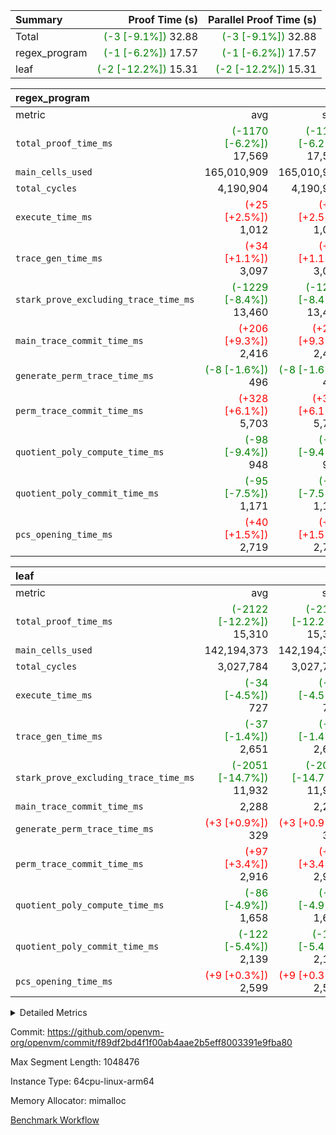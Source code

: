 | Summary | Proof Time (s) | Parallel Proof Time (s) |
|:---|---:|---:|
| Total | <span style='color: green'>(-3 [-9.1%])</span> 32.88 | <span style='color: green'>(-3 [-9.1%])</span> 32.88 |
| regex_program | <span style='color: green'>(-1 [-6.2%])</span> 17.57 | <span style='color: green'>(-1 [-6.2%])</span> 17.57 |
| leaf | <span style='color: green'>(-2 [-12.2%])</span> 15.31 | <span style='color: green'>(-2 [-12.2%])</span> 15.31 |


| regex_program |||||
|:---|---:|---:|---:|---:|
|metric|avg|sum|max|min|
| `total_proof_time_ms ` | <span style='color: green'>(-1170 [-6.2%])</span> 17,569 | <span style='color: green'>(-1170 [-6.2%])</span> 17,569 | <span style='color: green'>(-1170 [-6.2%])</span> 17,569 | <span style='color: green'>(-1170 [-6.2%])</span> 17,569 |
| `main_cells_used     ` |  165,010,909 |  165,010,909 |  165,010,909 |  165,010,909 |
| `total_cycles        ` |  4,190,904 |  4,190,904 |  4,190,904 |  4,190,904 |
| `execute_time_ms     ` | <span style='color: red'>(+25 [+2.5%])</span> 1,012 | <span style='color: red'>(+25 [+2.5%])</span> 1,012 | <span style='color: red'>(+25 [+2.5%])</span> 1,012 | <span style='color: red'>(+25 [+2.5%])</span> 1,012 |
| `trace_gen_time_ms   ` | <span style='color: red'>(+34 [+1.1%])</span> 3,097 | <span style='color: red'>(+34 [+1.1%])</span> 3,097 | <span style='color: red'>(+34 [+1.1%])</span> 3,097 | <span style='color: red'>(+34 [+1.1%])</span> 3,097 |
| `stark_prove_excluding_trace_time_ms` | <span style='color: green'>(-1229 [-8.4%])</span> 13,460 | <span style='color: green'>(-1229 [-8.4%])</span> 13,460 | <span style='color: green'>(-1229 [-8.4%])</span> 13,460 | <span style='color: green'>(-1229 [-8.4%])</span> 13,460 |
| `main_trace_commit_time_ms` | <span style='color: red'>(+206 [+9.3%])</span> 2,416 | <span style='color: red'>(+206 [+9.3%])</span> 2,416 | <span style='color: red'>(+206 [+9.3%])</span> 2,416 | <span style='color: red'>(+206 [+9.3%])</span> 2,416 |
| `generate_perm_trace_time_ms` | <span style='color: green'>(-8 [-1.6%])</span> 496 | <span style='color: green'>(-8 [-1.6%])</span> 496 | <span style='color: green'>(-8 [-1.6%])</span> 496 | <span style='color: green'>(-8 [-1.6%])</span> 496 |
| `perm_trace_commit_time_ms` | <span style='color: red'>(+328 [+6.1%])</span> 5,703 | <span style='color: red'>(+328 [+6.1%])</span> 5,703 | <span style='color: red'>(+328 [+6.1%])</span> 5,703 | <span style='color: red'>(+328 [+6.1%])</span> 5,703 |
| `quotient_poly_compute_time_ms` | <span style='color: green'>(-98 [-9.4%])</span> 948 | <span style='color: green'>(-98 [-9.4%])</span> 948 | <span style='color: green'>(-98 [-9.4%])</span> 948 | <span style='color: green'>(-98 [-9.4%])</span> 948 |
| `quotient_poly_commit_time_ms` | <span style='color: green'>(-95 [-7.5%])</span> 1,171 | <span style='color: green'>(-95 [-7.5%])</span> 1,171 | <span style='color: green'>(-95 [-7.5%])</span> 1,171 | <span style='color: green'>(-95 [-7.5%])</span> 1,171 |
| `pcs_opening_time_ms ` | <span style='color: red'>(+40 [+1.5%])</span> 2,719 | <span style='color: red'>(+40 [+1.5%])</span> 2,719 | <span style='color: red'>(+40 [+1.5%])</span> 2,719 | <span style='color: red'>(+40 [+1.5%])</span> 2,719 |

| leaf |||||
|:---|---:|---:|---:|---:|
|metric|avg|sum|max|min|
| `total_proof_time_ms ` | <span style='color: green'>(-2122 [-12.2%])</span> 15,310 | <span style='color: green'>(-2122 [-12.2%])</span> 15,310 | <span style='color: green'>(-2122 [-12.2%])</span> 15,310 | <span style='color: green'>(-2122 [-12.2%])</span> 15,310 |
| `main_cells_used     ` |  142,194,373 |  142,194,373 |  142,194,373 |  142,194,373 |
| `total_cycles        ` |  3,027,784 |  3,027,784 |  3,027,784 |  3,027,784 |
| `execute_time_ms     ` | <span style='color: green'>(-34 [-4.5%])</span> 727 | <span style='color: green'>(-34 [-4.5%])</span> 727 | <span style='color: green'>(-34 [-4.5%])</span> 727 | <span style='color: green'>(-34 [-4.5%])</span> 727 |
| `trace_gen_time_ms   ` | <span style='color: green'>(-37 [-1.4%])</span> 2,651 | <span style='color: green'>(-37 [-1.4%])</span> 2,651 | <span style='color: green'>(-37 [-1.4%])</span> 2,651 | <span style='color: green'>(-37 [-1.4%])</span> 2,651 |
| `stark_prove_excluding_trace_time_ms` | <span style='color: green'>(-2051 [-14.7%])</span> 11,932 | <span style='color: green'>(-2051 [-14.7%])</span> 11,932 | <span style='color: green'>(-2051 [-14.7%])</span> 11,932 | <span style='color: green'>(-2051 [-14.7%])</span> 11,932 |
| `main_trace_commit_time_ms` |  2,288 |  2,288 |  2,288 |  2,288 |
| `generate_perm_trace_time_ms` | <span style='color: red'>(+3 [+0.9%])</span> 329 | <span style='color: red'>(+3 [+0.9%])</span> 329 | <span style='color: red'>(+3 [+0.9%])</span> 329 | <span style='color: red'>(+3 [+0.9%])</span> 329 |
| `perm_trace_commit_time_ms` | <span style='color: red'>(+97 [+3.4%])</span> 2,916 | <span style='color: red'>(+97 [+3.4%])</span> 2,916 | <span style='color: red'>(+97 [+3.4%])</span> 2,916 | <span style='color: red'>(+97 [+3.4%])</span> 2,916 |
| `quotient_poly_compute_time_ms` | <span style='color: green'>(-86 [-4.9%])</span> 1,658 | <span style='color: green'>(-86 [-4.9%])</span> 1,658 | <span style='color: green'>(-86 [-4.9%])</span> 1,658 | <span style='color: green'>(-86 [-4.9%])</span> 1,658 |
| `quotient_poly_commit_time_ms` | <span style='color: green'>(-122 [-5.4%])</span> 2,139 | <span style='color: green'>(-122 [-5.4%])</span> 2,139 | <span style='color: green'>(-122 [-5.4%])</span> 2,139 | <span style='color: green'>(-122 [-5.4%])</span> 2,139 |
| `pcs_opening_time_ms ` | <span style='color: red'>(+9 [+0.3%])</span> 2,599 | <span style='color: red'>(+9 [+0.3%])</span> 2,599 | <span style='color: red'>(+9 [+0.3%])</span> 2,599 | <span style='color: red'>(+9 [+0.3%])</span> 2,599 |



<details>
<summary>Detailed Metrics</summary>

| group | num_segments | keygen_time_ms | commit_exe_time_ms |
| --- | --- | --- | --- |
| regex_program | 1 | 670 | 46 | 

| group | air_name | quotient_deg | interactions | constraints |
| --- | --- | --- | --- | --- |
| leaf | AccessAdapterAir<2> | 4 | 5 | 12 | 
| leaf | AccessAdapterAir<4> | 4 | 5 | 12 | 
| leaf | AccessAdapterAir<8> | 4 | 5 | 12 | 
| leaf | FriReducedOpeningAir | 4 | 31 | 53 | 
| leaf | NativePoseidon2Air<BabyBearParameters>, 1> | 4 | 176 | 590 | 
| leaf | PhantomAir | 4 | 3 | 4 | 
| leaf | ProgramAir | 1 | 1 | 4 | 
| leaf | VariableRangeCheckerAir | 1 | 1 | 4 | 
| leaf | VmAirWrapper<BranchNativeAdapterAir, BranchEqualCoreAir<1> | 2 | 11 | 23 | 
| leaf | VmAirWrapper<JalNativeAdapterAir, JalCoreAir> | 4 | 7 | 6 | 
| leaf | VmAirWrapper<NativeAdapterAir<2, 0>, PublicValuesCoreAir> | 4 | 11 | 23 | 
| leaf | VmAirWrapper<NativeAdapterAir<2, 1>, FieldArithmeticCoreAir> | 4 | 15 | 23 | 
| leaf | VmAirWrapper<NativeLoadStoreAdapterAir<1>, NativeLoadStoreCoreAir<1> | 4 | 15 | 20 | 
| leaf | VmAirWrapper<NativeLoadStoreAdapterAir<4>, NativeLoadStoreCoreAir<4> | 4 | 15 | 20 | 
| leaf | VmAirWrapper<NativeVectorizedAdapterAir<4>, FieldExtensionCoreAir> | 4 | 15 | 23 | 
| leaf | VmConnectorAir | 4 | 3 | 8 | 
| leaf | VolatileBoundaryAir | 4 | 4 | 16 | 
| regex_program | AccessAdapterAir<16> | 2 | 5 | 14 | 
| regex_program | AccessAdapterAir<2> | 2 | 5 | 14 | 
| regex_program | AccessAdapterAir<32> | 2 | 5 | 14 | 
| regex_program | AccessAdapterAir<4> | 2 | 5 | 14 | 
| regex_program | AccessAdapterAir<64> | 2 | 5 | 14 | 
| regex_program | AccessAdapterAir<8> | 2 | 5 | 14 | 
| regex_program | BitwiseOperationLookupAir<8> | 2 | 2 | 4 | 
| regex_program | KeccakVmAir | 2 | 321 | 4,571 | 
| regex_program | MemoryMerkleAir<8> | 2 | 4 | 40 | 
| regex_program | PersistentBoundaryAir<8> | 2 | 3 | 6 | 
| regex_program | PhantomAir | 2 | 3 | 5 | 
| regex_program | Poseidon2PeripheryAir<BabyBearParameters>, 1> | 2 | 1 | 286 | 
| regex_program | ProgramAir | 1 | 1 | 4 | 
| regex_program | RangeTupleCheckerAir<2> | 1 | 1 | 4 | 
| regex_program | VariableRangeCheckerAir | 1 | 1 | 4 | 
| regex_program | VmAirWrapper<Rv32BaseAluAdapterAir, BaseAluCoreAir<4, 8> | 2 | 19 | 43 | 
| regex_program | VmAirWrapper<Rv32BaseAluAdapterAir, LessThanCoreAir<4, 8> | 2 | 17 | 39 | 
| regex_program | VmAirWrapper<Rv32BaseAluAdapterAir, ShiftCoreAir<4, 8> | 2 | 23 | 90 | 
| regex_program | VmAirWrapper<Rv32BranchAdapterAir, BranchEqualCoreAir<4> | 2 | 11 | 25 | 
| regex_program | VmAirWrapper<Rv32BranchAdapterAir, BranchLessThanCoreAir<4, 8> | 2 | 13 | 41 | 
| regex_program | VmAirWrapper<Rv32CondRdWriteAdapterAir, Rv32JalLuiCoreAir> | 2 | 10 | 22 | 
| regex_program | VmAirWrapper<Rv32HintStoreAdapterAir, Rv32HintStoreCoreAir> | 2 | 15 | 17 | 
| regex_program | VmAirWrapper<Rv32JalrAdapterAir, Rv32JalrCoreAir> | 2 | 16 | 20 | 
| regex_program | VmAirWrapper<Rv32LoadStoreAdapterAir, LoadSignExtendCoreAir<4, 8> | 2 | 18 | 33 | 
| regex_program | VmAirWrapper<Rv32LoadStoreAdapterAir, LoadStoreCoreAir<4> | 2 | 17 | 38 | 
| regex_program | VmAirWrapper<Rv32MultAdapterAir, DivRemCoreAir<4, 8> | 2 | 25 | 88 | 
| regex_program | VmAirWrapper<Rv32MultAdapterAir, MulHCoreAir<4, 8> | 2 | 24 | 38 | 
| regex_program | VmAirWrapper<Rv32MultAdapterAir, MultiplicationCoreAir<4, 8> | 2 | 19 | 26 | 
| regex_program | VmAirWrapper<Rv32RdWriteAdapterAir, Rv32AuipcCoreAir> | 2 | 11 | 15 | 
| regex_program | VmConnectorAir | 2 | 3 | 9 | 

| group | air_name | idx | rows | prep_cols | perm_cols | main_cols | cells |
| --- | --- | --- | --- | --- | --- | --- | --- |
| leaf | AccessAdapterAir<2> | 0 | 1,048,576 |  | 16 | 11 | 28,311,552 | 
| leaf | AccessAdapterAir<4> | 0 | 524,288 |  | 16 | 13 | 15,204,352 | 
| leaf | AccessAdapterAir<8> | 0 | 512 |  | 16 | 17 | 16,896 | 
| leaf | FriReducedOpeningAir | 0 | 1,048,576 |  | 36 | 26 | 65,011,712 | 
| leaf | NativePoseidon2Air<BabyBearParameters>, 1> | 0 | 65,536 |  | 356 | 399 | 49,479,680 | 
| leaf | PhantomAir | 0 | 32,768 |  | 8 | 6 | 458,752 | 
| leaf | ProgramAir | 0 | 262,144 |  | 8 | 10 | 4,718,592 | 
| leaf | VariableRangeCheckerAir | 0 | 262,144 | 2 | 8 | 1 | 2,359,296 | 
| leaf | VmAirWrapper<BranchNativeAdapterAir, BranchEqualCoreAir<1> | 0 | 1,048,576 |  | 28 | 23 | 53,477,376 | 
| leaf | VmAirWrapper<JalNativeAdapterAir, JalCoreAir> | 0 | 65,536 |  | 12 | 10 | 1,441,792 | 
| leaf | VmAirWrapper<NativeAdapterAir<2, 0>, PublicValuesCoreAir> | 0 | 64 |  | 16 | 23 | 2,496 | 
| leaf | VmAirWrapper<NativeAdapterAir<2, 1>, FieldArithmeticCoreAir> | 0 | 2,097,152 |  | 20 | 30 | 104,857,600 | 
| leaf | VmAirWrapper<NativeLoadStoreAdapterAir<1>, NativeLoadStoreCoreAir<1> | 0 | 1,048,576 |  | 36 | 25 | 63,963,136 | 
| leaf | VmAirWrapper<NativeLoadStoreAdapterAir<4>, NativeLoadStoreCoreAir<4> | 0 | 65,536 |  | 36 | 34 | 4,587,520 | 
| leaf | VmAirWrapper<NativeVectorizedAdapterAir<4>, FieldExtensionCoreAir> | 0 | 131,072 |  | 20 | 40 | 7,864,320 | 
| leaf | VmConnectorAir | 0 | 2 | 1 | 8 | 4 | 24 | 
| leaf | VolatileBoundaryAir | 0 | 1,048,576 |  | 8 | 11 | 19,922,944 | 

| group | air_name | segment | rows | prep_cols | perm_cols | main_cols | cells |
| --- | --- | --- | --- | --- | --- | --- | --- |
| regex_program | AccessAdapterAir<2> | 0 | 64 |  | 24 | 11 | 2,240 | 
| regex_program | AccessAdapterAir<4> | 0 | 32 |  | 24 | 13 | 1,184 | 
| regex_program | AccessAdapterAir<8> | 0 | 131,072 |  | 24 | 17 | 5,373,952 | 
| regex_program | BitwiseOperationLookupAir<8> | 0 | 65,536 | 3 | 8 | 2 | 655,360 | 
| regex_program | KeccakVmAir | 0 | 32 |  | 1,288 | 3,164 | 142,464 | 
| regex_program | MemoryMerkleAir<8> | 0 | 131,072 |  | 20 | 32 | 6,815,744 | 
| regex_program | PersistentBoundaryAir<8> | 0 | 131,072 |  | 12 | 20 | 4,194,304 | 
| regex_program | PhantomAir | 0 | 512 |  | 12 | 6 | 9,216 | 
| regex_program | Poseidon2PeripheryAir<BabyBearParameters>, 1> | 0 | 16,384 |  | 8 | 300 | 5,046,272 | 
| regex_program | ProgramAir | 0 | 131,072 |  | 8 | 10 | 2,359,296 | 
| regex_program | RangeTupleCheckerAir<2> | 0 | 524,288 | 2 | 8 | 1 | 4,718,592 | 
| regex_program | VariableRangeCheckerAir | 0 | 262,144 | 2 | 8 | 1 | 2,359,296 | 
| regex_program | VmAirWrapper<Rv32BaseAluAdapterAir, BaseAluCoreAir<4, 8> | 0 | 2,097,152 |  | 80 | 36 | 243,269,632 | 
| regex_program | VmAirWrapper<Rv32BaseAluAdapterAir, LessThanCoreAir<4, 8> | 0 | 65,536 |  | 40 | 37 | 5,046,272 | 
| regex_program | VmAirWrapper<Rv32BaseAluAdapterAir, ShiftCoreAir<4, 8> | 0 | 262,144 |  | 52 | 53 | 27,525,120 | 
| regex_program | VmAirWrapper<Rv32BranchAdapterAir, BranchEqualCoreAir<4> | 0 | 524,288 |  | 48 | 26 | 38,797,312 | 
| regex_program | VmAirWrapper<Rv32BranchAdapterAir, BranchLessThanCoreAir<4, 8> | 0 | 262,144 |  | 56 | 32 | 23,068,672 | 
| regex_program | VmAirWrapper<Rv32CondRdWriteAdapterAir, Rv32JalLuiCoreAir> | 0 | 131,072 |  | 44 | 18 | 8,126,464 | 
| regex_program | VmAirWrapper<Rv32HintStoreAdapterAir, Rv32HintStoreCoreAir> | 0 | 16,384 |  | 36 | 26 | 1,015,808 | 
| regex_program | VmAirWrapper<Rv32JalrAdapterAir, Rv32JalrCoreAir> | 0 | 131,072 |  | 36 | 28 | 8,388,608 | 
| regex_program | VmAirWrapper<Rv32LoadStoreAdapterAir, LoadSignExtendCoreAir<4, 8> | 0 | 1,024 |  | 76 | 35 | 113,664 | 
| regex_program | VmAirWrapper<Rv32LoadStoreAdapterAir, LoadStoreCoreAir<4> | 0 | 2,097,152 |  | 72 | 40 | 234,881,024 | 
| regex_program | VmAirWrapper<Rv32MultAdapterAir, DivRemCoreAir<4, 8> | 0 | 128 |  | 104 | 57 | 20,608 | 
| regex_program | VmAirWrapper<Rv32MultAdapterAir, MulHCoreAir<4, 8> | 0 | 256 |  | 100 | 39 | 35,584 | 
| regex_program | VmAirWrapper<Rv32MultAdapterAir, MultiplicationCoreAir<4, 8> | 0 | 65,536 |  | 80 | 31 | 7,274,496 | 
| regex_program | VmAirWrapper<Rv32RdWriteAdapterAir, Rv32AuipcCoreAir> | 0 | 65,536 |  | 28 | 21 | 3,211,264 | 
| regex_program | VmConnectorAir | 0 | 2 | 1 | 12 | 4 | 32 | 

| group | idx | trace_gen_time_ms | total_proof_time_ms | total_cycles | total_cells | stark_prove_excluding_trace_time_ms | quotient_poly_compute_time_ms | quotient_poly_commit_time_ms | perm_trace_commit_time_ms | pcs_opening_time_ms | main_trace_commit_time_ms | main_cells_used | generate_perm_trace_time_ms | execute_time_ms |
| --- | --- | --- | --- | --- | --- | --- | --- | --- | --- | --- | --- | --- | --- | --- |
| leaf | 0 | 2,651 | 15,310 | 3,027,784 | 421,678,040 | 11,932 | 1,658 | 2,139 | 2,916 | 2,599 | 2,288 | 142,194,373 | 329 | 727 | 

| group | segment | trace_gen_time_ms | total_proof_time_ms | total_cycles | total_cells | stark_prove_excluding_trace_time_ms | quotient_poly_compute_time_ms | quotient_poly_commit_time_ms | perm_trace_commit_time_ms | pcs_opening_time_ms | main_trace_commit_time_ms | main_cells_used | generate_perm_trace_time_ms | execute_time_ms |
| --- | --- | --- | --- | --- | --- | --- | --- | --- | --- | --- | --- | --- | --- | --- |
| regex_program | 0 | 3,097 | 17,569 | 4,190,904 | 632,452,480 | 13,460 | 948 | 1,171 | 5,703 | 2,719 | 2,416 | 165,010,909 | 496 | 1,012 | 

</details>


Commit: https://github.com/openvm-org/openvm/commit/f89df2bd4f1f00ab4aae2b5eff8003391e9fba80

Max Segment Length: 1048476

Instance Type: 64cpu-linux-arm64

Memory Allocator: mimalloc

[Benchmark Workflow](https://github.com/openvm-org/openvm/actions/runs/12961315001)
